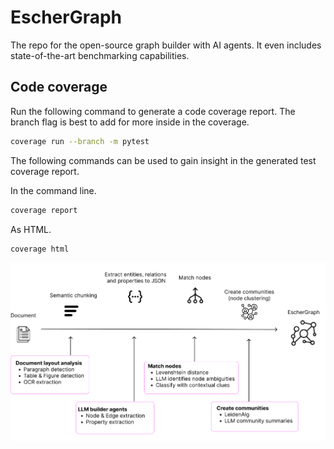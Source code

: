 # EscherGraph
The repo for the open-source graph builder with AI agents. It even includes state-of-the-art benchmarking capabilities.

## Code coverage
Run the following command to generate a code coverage report. The branch flag is best to add for more inside in the coverage.
```bash
coverage run --branch -m pytest
```

The following commands can be used to gain insight in the generated test coverage report.

In the command line.
```bash
coverage report
```

As HTML.
```bash
coverage html
```

![EscherGraph](docs/docs/explained-eschergraph/img/Eschergraph.png)